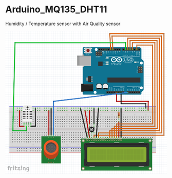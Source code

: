 # Arduino_MQ135_DHT11
Humidity / Temperature sensor with Air Quality sensor

<img src="/schema_MQ135_DHT11.png" width = "700">
